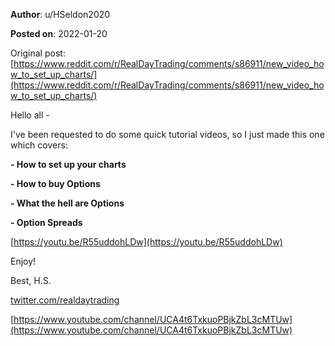 **Author**: u/HSeldon2020

**Posted on**: 2022-01-20

Original post: [https://www.reddit.com/r/RealDayTrading/comments/s86911/new_video_how_to_set_up_charts/](https://www.reddit.com/r/RealDayTrading/comments/s86911/new_video_how_to_set_up_charts/)

Hello all -

I've been requested to do some quick tutorial videos, so I just made this one which covers:

**- How to set up your charts** 

**- How to buy Options**

**- What the hell are Options**

**- Option Spreads**

[https://youtu.be/R55uddohLDw](https://youtu.be/R55uddohLDw)

Enjoy!

Best, H.S.

[twitter.com/realdaytrading](https://twitter.com/realdaytrading)

[https://www.youtube.com/channel/UCA4t6TxkuoPBjkZbL3cMTUw](https://www.youtube.com/channel/UCA4t6TxkuoPBjkZbL3cMTUw)
